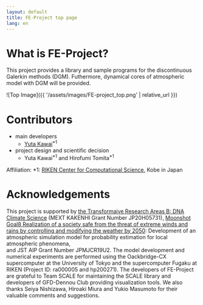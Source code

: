 ```yaml
---
layout: default
title: FE-Project top page
lang: en
---
```


<!-- Global site tag (gtag.js) - Google Analytics -->
<script async src="https://www.googletagmanager.com/gtag/js?id=G-8KLNNQVBZF"></script>
<script>
  window.dataLayer = window.dataLayer || [];
  function gtag(){dataLayer.push(arguments);}
  gtag('js', new Date());

  gtag('config', 'G-8KLNNQVBZF');
</script>

# What is FE-Project?

<p>
This project provides a library and sample programs for the discontinuous Galerkin methods (DGM). Futhermore, dynamical cores of atmospheric model with DGM will be provided. 
</p>

![Top Image]({{ '/assets/images/FE-project_top.png' | relative_url }})


# Contributors

- main developers
  - [Yuta Kawai](https://researchmap.jp/ykawai1988/?lang=english)<sup>*1</sup> 
- project design and scientific decision 
  - Yuta Kawai<sup>*1</sup>  and Hirofumi Tomita<sup>*1</sup>  

Affiliation: *1: [RIKEN Center for Computational Science](http://www.r-ccs.riken.jp/en/), Kobe in Japan

# Acknowledgements

This project is supported by 
[the Transformaive Research Areas B: DNA Climate Science](https://dna-climate.org/) (MEXT KAKENHI Grant Number JP20H05731), 
[Moonshot Goal8 Realization of a society safe from the threat of extreme winds and rains by controlling and modifying the weather by 2050](https://www.jst.go.jp/moonshot/program/goal8/): Development of an atmospheric simulation model for probability estimation for local atmospheric phenomena,  
and 
JST AIP Grant Number JPMJCR19U2. 
The model development and numerical experiments are
performed using the Oackbridge-CX supercomputer at the University of Tokyo and the supercomputer Fugaku at RIKEN (Project ID: ra000005 and hp200271). 
The developers of FE-Project are grateful to Team SCALE for maintaining the SCALE library 
and developers of GFD-Dennou Club providing visualization tools. 
We also thanks Seiya Nishizawa, Hiroaki Miura and Yukio Masumoto 
for their valuable comments and suggestions. 